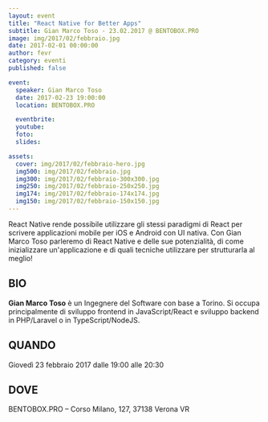 ```yaml
---
layout: event
title: "React Native for Better Apps"
subtitle: Gian Marco Toso - 23.02.2017 @ BENTOBOX.PRO
image: img/2017/02/febbraio.jpg
date: 2017-02-01 00:00:00
author: fevr
category: eventi
published: false

event:
  speaker: Gian Marco Toso
  date: 2017-02-23 19:00:00
  location: BENTOBOX.PRO

  eventbrite: 
  youtube: 
  foto: 
  slides:

assets:
  cover: img/2017/02/febbraio-hero.jpg
  img500: img/2017/02/febbraio.jpg
  img300: img/2017/02/febbraio-300x300.jpg
  img250: img/2017/02/febbraio-250x250.jpg
  img174: img/2017/02/febbraio-174x174.jpg
  img150: img/2017/02/febbraio-150x150.jpg
---
```


React Native rende possibile utilizzare gli stessi paradigmi di React per scrivere applicazioni mobile per iOS e Android con UI nativa. Con Gian Marco Toso parleremo di React Native e delle sue potenzialità, di come inizializzare un'applicazione e di quali tecniche utilizzare per strutturarla al meglio!

## BIO
**Gian Marco Toso** è un Ingegnere del Software con base a Torino. Si occupa principalmente di sviluppo frontend in JavaScript/React e sviluppo backend in PHP/Laravel o in TypeScript/NodeJS.

## QUANDO
Giovedì 23 febbraio 2017 dalle 19:00 alle 20:30

## DOVE
BENTOBOX.PRO – Corso Milano, 127, 37138 Verona VR
